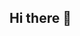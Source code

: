 ## Hi there 👋

<!--
**julyarosa/julyarosa** is a ✨ _special_ ✨ repository because its `README.md` (this file) appears on your GitHub profile.

Here are some ideas to get you started:

- 🌱 Atualmente estou aprendendo alura
- 👯 Procuro colaborar em tudo
- 🤔 Estou procurando ajuda com nada
- 💬 Pergunte-me sobre qualquer coisa
- 📫 Como entrar em contato comigo: 00001118914880SP@al.educacao.sp.gov.br
- 😄 Pronomes: ela/ dela
- ⚡ Curiosidade: ...
-->
